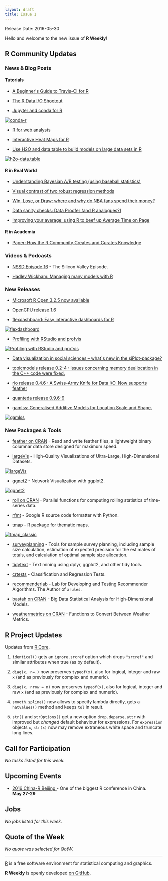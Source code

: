 ```yaml
---
layout: draft
title: Issue 1
---
```


Release Date: 2016-05-30

Hello and welcome to the new issue of **R Weekly**!

## R Community Updates

### News & Blog Posts

#### Tutorials

+ [A Beginner's Guide to Travis-CI for R](http://juliasilge.com/blog/Beginners-Guide-to-Travis/)

+ [The R Data I/O Shootout](http://blog.dominodatalab.com/the-r-data-i-o-shootout/)

+ [Jupyter and conda for R](https://www.continuum.io/blog/developer/jupyter-and-conda-r)

[![conda-r](https://www.continuum.io/sites/default/files/conda-jupyter-irkernel-slides-1.png)](https://www.continuum.io/blog/developer/jupyter-and-conda-r)

+ [R for web analysts](http://www.eanalytica.com/r-for-web-analysts/)

+ [Interactive Heat Maps for R](http://moderndata.plot.ly/interactive-heat-maps-for-r/)

+ [Use H2O and data.table to build models on large data sets in R](http://www.analyticsvidhya.com/blog/2016/05/h2o-data-table-build-models-large-data-sets/)

[![h2o-data.table](https://cdn.rawgit.com/rweekly/image/master/BruceZhao-Friday/h2o-data.table.png)](http://www.analyticsvidhya.com/blog/2016/05/h2o-data-table-build-models-large-data-sets/)

#### R in Real World

+ [Understanding Bayesian A/B testing (using baseball statistics)](http://varianceexplained.org/r/bayesian_ab_baseball/)

+ [Visual contrast of two robust regression methods](https://ellisp.github.io/blog/2016/05/22/robust-regression/)

+ [Win, Lose, or Draw: where and why do NBA fans spend their money?](http://blog.stattleship.com/win-lose-or-draw-where-and-why-do-nba-fans-spend-their-money-2/)

+ [Data sanity checks: Data Proofer (and R analogues?)](http://civilstat.com/2016/05/data-sanity-checks-data-proofer-and-r-analogues/)

+ [Improving your average: using R to beef up Average Time on Page](https://gdsdata.blog.gov.uk/2016/05/13/improving-your-average-using-r-to-beef-up-average-time-on-page/)

#### R in Academia

+ [Paper: How the R Community Creates and Curates Knowledge](http://keg.cs.uvic.ca/pubs/zagalsky-MSR2016.pdf)

### Videos & Podcasts

+ [NSSD Episode 16](https://soundcloud.com/nssd-podcast/episode-16-the-silicon-valley-episode) - The Silicon Valley Episode.

+ [Hadley Wickham: Managing many models with R](https://www.youtube.com/watch?v=rz3_FDVt9eg)

### New Releases

+ [Microsoft R Open 3.2.5 now available](http://blog.revolutionanalytics.com/2016/05/microsoft-r-open-325-now-available.html)
 
+ [OpenCPU release 1.6](https://www.opencpu.org/posts/opencpu-1-6/)

+ [flexdashboard: Easy interactive dashboards for R](https://blog.rstudio.org/2016/05/17/flexdashboard-easy-interactive-dashboards-for-r/)

[![flexdashboard](https://rstudioblog.files.wordpress.com/2016/05/htmlwidgets-showcase-storyboard.png?w=735&h=545)](https://blog.rstudio.org/2016/05/17/flexdashboard-easy-interactive-dashboards-for-r/)

+ [Profiling with RStudio and profvis](https://blog.rstudio.org/2016/05/23/profiling-with-rstudio-and-profvis/)

[![Profiling with RStudio and profvis](https://rstudioblog.files.wordpress.com/2016/05/profile.png?w=888&h=582)](https://blog.rstudio.org/2016/05/23/profiling-with-rstudio-and-profvis/)

+ [Data visualization in social sciences – what`s new in the sjPlot-package?](https://strengejacke.wordpress.com/2016/05/19/data-visualization-in-social-sciences-whats-new-in-the-sjplot-package-rstats/)

+ [topicmodels release 0.2-4 : Issues concerning memory deallocation in the C++ code were fixed.](https://cran.r-project.org/web/packages/topicmodels/index.html)

+ [rio release 0.4.6 : A Swiss-Army Knife for Data I/O. Now supports feather](https://cran.r-project.org/web/packages/rio/index.html)

+ [quanteda release 0.9.6-9](https://cran.r-project.org/web/packages/quanteda/index.html)

+ [gamlss: Generalised Additive Models for Location Scale and Shape.](https://cran.r-project.org/web/packages/gamlss/index.html)

[![gamlss](https://cdn.rawgit.com/rweekly/image/master/BruceZhao-Friday/gamlss.jpg)](http://www.gamlss.org/)

### New Packages & Tools

+ [feather on CRAN](https://cran.r-project.org/web/packages/feather/) - Read and write feather files, a lightweight binary columnar data store designed for maximum speed.

+ [largeVis](https://github.com/elbamos/largevis) - High-Quality Visualizations of Ultra-Large, High-Dimensional Datasets.

[![largeVis](https://cdn.rawgit.com/elbamos/largeVis/master/README_files/figure-markdown_github/drawmnist-1.png)](https://github.com/elbamos/largevis)

+ [ggnet2](https://briatte.github.io/ggnet/) - Network Visualization with ggplot2.

[![ggnet2](https://cdn.rawgit.com/wertion/pic/master/ggnet.png)](https://briatte.github.io/ggnet/)

+ [roll on CRAN](https://cran.r-project.org/web/packages/roll/) - Parallel functions for computing rolling statistics of time-series data.

+ [rfmt](https://github.com/google/rfmt) - Google R source code formatter with Python.

+ [tmap](https://github.com/mtennekes/tmap) - R package for thematic maps.

[![tmap_classic](https://cdn.rawgit.com/wertion/pic/master/tmap_classic.png)](https://github.com/mtennekes/tmap)

+ [surveyplanning](https://cran.r-project.org/web/packages/surveyplanning/index.html) - Tools for sample survey planning, including sample size calculation, estimation of expected precision for the estimates of totals, and calculation of optimal sample size allocation.

+ [tidytext](https://github.com/juliasilge/tidytext) - Text mining using dplyr, ggplot2, and other tidy tools.

+ [crtests](https://github.com/sjoerdvds/crtests) - Classification and Regression Tests.

+ [recommenderlab](https://github.com/mhahsler/recommenderlab) - Lab for Developing and Testing Recommender Algorithms. The Author of `arules`. 

+ [bastah on CRAN](https://cran.r-project.org/web/packages/bastah/index.html) - Big Data Statistical Analysis for High-Dimensional Models.

+ [weathermetrics on CRAN](https://cran.r-project.org/web/packages/weathermetrics/index.html) - Functions to Convert Between Weather Metrics.

## R Project Updates

Updates from [R Core](http://developer.r-project.org/blosxom.cgi/R-devel/NEWS).

1. `identical()` gets an `ignore.srcref` option which drops `"srcref"` and similar attributes when true (as by default).

2. `diag(x, n=.)` now preserves `typeof(x)`, also for logical, integer and raw `x` (and as previously for complex and numeric).

3. `diag(x, nrow = n)` now preserves `typeof(x)`, also for logical, integer and raw `x` (and as previously for complex and numeric).

4. `smooth.spline()` now allows to specify lambda directly, gets a `hatvalues()` method and keeps `tol` in result.

5. `str()` and `strOptions()` get a new option `drop.deparse.attr` with improved but _changed_ default behaviour for expressions. For `expression` objects `x`, `str(x)` now may remove extraneous white space and truncate long lines.

## Call for Participation

*No tasks listed for this week.*

## Upcoming Events

+ [2016 China-R Beijing ](http://china-r.org/) - One of the biggest R conference in China.<br /> **May 27-29**

## Jobs

*No jobs listed for this week.*

## Quote of the Week

*No quote was selected for QotW.*

<HR />

[R](https://www.r-project.org/) is a free software environment for statistical computing and graphics. 

**R Weekly** is openly developed [on GitHub](https://github.com/rweekly/rweekly.org).

<p><small id="page_view">&nbsp;</small></p>
